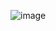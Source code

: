 ![image](https://user-images.githubusercontent.com/99638637/156725944-99925d7c-9fd4-4ab5-a0a8-018d0f164525.png)

